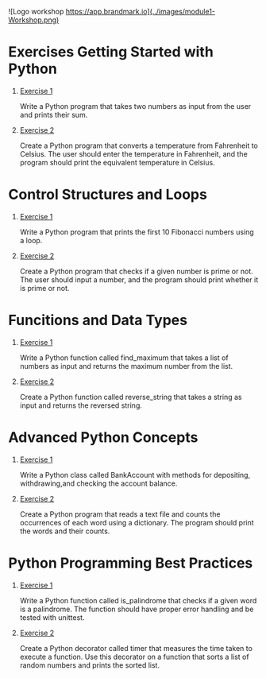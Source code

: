 ![Logo workshop https://app.brandmark.io](../images/module1-Workshop.png)


# Exercises Getting Started with Python

1. [Exercise 1](scripts/exercise_1_1.py)

    Write a Python program that takes two numbers as input from the user and prints their sum.

2. [Exercise 2](scripts/exercise_1_2.py)

    Create a Python program that converts a temperature from Fahrenheit to Celsius. The user should enter the temperature in Fahrenheit, and the program should print the equivalent temperature in Celsius.

# Control Structures and Loops

1. [Exercise 1](scripts/exercise_2_1.py)
    
    Write a Python program that prints the first 10 Fibonacci numbers using a loop.

2. [Exercise 2](scripts/exercise_2_2.py) 

    Create a Python program that checks if a given number is prime or not. The user should input a number, and the program should print whether it is prime or not.

# Funcitions and Data Types

1. [Exercise 1](scripts/exercise_3_1.py)
    
    Write a Python function called find_maximum that takes a list of numbers as input and returns the maximum number from the list.


2. [Exercise 2](scripts/exercise_3_2.py)
    
    Create a Python function called reverse_string that takes a string as input and returns the reversed string.

# Advanced Python Concepts

1. [Exercise 1](scripts/exercise_4_1.py)

    Write a Python class called BankAccount with methods for depositing, withdrawing,and checking the account balance.


2. [Exercise 2](scripts/exercise_4_2.py)

    Create a Python program that reads a text file and counts the occurrences of each word using a dictionary. The program should print the words and their counts.
# Python Programming Best Practices

1. [Exercise 1](scripts/exercise_5_1.py)

    Write a Python function called is_palindrome that checks if a given word is a palindrome. The function should have proper error handling and be tested with unittest.


2. [Exercise 2](scripts/exercise_5_2.py)

    Create a Python decorator called timer that measures the time taken to execute a function. Use this decorator on a function that sorts a list of random numbers and prints the sorted list.



